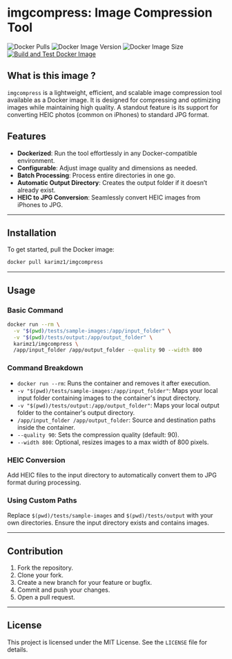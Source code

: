 # imgcompress: Image Compression Tool

![Docker Pulls](https://img.shields.io/docker/pulls/karimz1/imgcompress)
![Docker Image Version](https://img.shields.io/docker/v/karimz1/imgcompress?sort=semver)
![Docker Image Size](https://img.shields.io/docker/image-size/karimz1/imgcompress/latest)
[![Build and Test Docker Image](https://github.com/karimz1/imgcompress/actions/workflows/deploy.yml/badge.svg?branch=main)](https://github.com/karimz1/imgcompress/actions/workflows/deploy.yml)


## What is this image ?

`imgcompress` is a lightweight, efficient, and scalable image compression tool available as a Docker image. It is designed for compressing and optimizing images while maintaining high quality. A standout feature is its support for converting HEIC photos (common on iPhones) to standard JPG format.

## Features

- **Dockerized**: Run the tool effortlessly in any Docker-compatible environment.
- **Configurable**: Adjust image quality and dimensions as needed.
- **Batch Processing**: Process entire directories in one go.
- **Automatic Output Directory**: Creates the output folder if it doesn’t already exist.
- **HEIC to JPG Conversion**: Seamlessly convert HEIC images from iPhones to JPG.

------

## Installation

To get started, pull the Docker image:

```bash
docker pull karimz1/imgcompress
```

------

## Usage

### Basic Command

```bash
docker run --rm \
  -v "$(pwd)/tests/sample-images:/app/input_folder" \
  -v "$(pwd)/tests/output:/app/output_folder" \
  karimz1/imgcompress \
  /app/input_folder /app/output_folder --quality 90 --width 800
```

### Command Breakdown

- `docker run --rm`: Runs the container and removes it after execution.
- `-v "$(pwd)/tests/sample-images:/app/input_folder"`: Maps your local input folder containing images to the container's input directory.
- `-v "$(pwd)/tests/output:/app/output_folder"`: Maps your local output folder to the container's output directory.
- `/app/input_folder /app/output_folder`: Source and destination paths inside the container.
- `--quality 90`: Sets the compression quality (default: 90).
- `--width 800`: Optional, resizes images to a max width of 800 pixels.

### HEIC Conversion

Add HEIC files to the input directory to automatically convert them to JPG format during processing.

### Using Custom Paths

Replace `$(pwd)/tests/sample-images` and `$(pwd)/tests/output` with your own directories. Ensure the input directory exists and contains images.

------

## Contribution

1. Fork the repository.
2. Clone your fork.
3. Create a new branch for your feature or bugfix.
4. Commit and push your changes.
5. Open a pull request.

------

## License

This project is licensed under the MIT License. See the `LICENSE` file for details.
